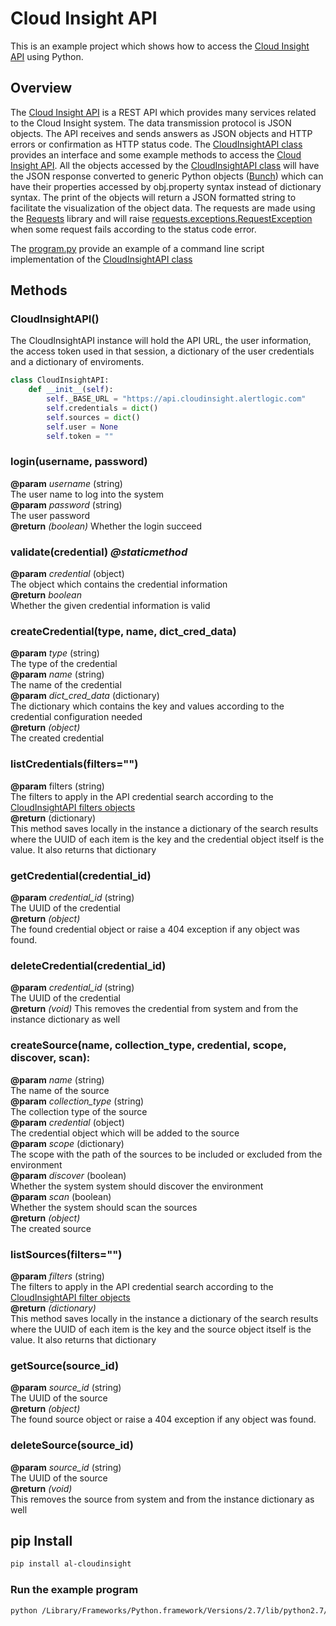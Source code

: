 # Cloud Insight API

This is an example project which shows how to access the [Cloud Insight API](https://console.cloudinsight.alertlogic.com/api/) using Python.

## Overview
The [Cloud Insight API](https://console.cloudinsight.alertlogic.com/api/) is a REST API which provides many services related to the Cloud Insight system.
The data transmission protocol is JSON objects. The API receives and sends answers as JSON objects and HTTP errors or confirmation as HTTP status code.
The [CloudInsightAPI class](cloudInsightAPI.py)  provides an interface and some example methods to access the [Cloud Insight API](https://console.cloudinsight.alertlogic.com/api/). All the objects accessed by the [CloudInsightAPI class](cloudInsightAPI.py) will have the JSON response converted to generic Python objects ([Bunch](https://github.com/dsc/bunch)) which can have their properties accessed by obj.property syntax instead of dictionary syntax. The print of the objects will return a JSON formatted string to facilitate the visualization of the object data.
The requests are made using the [Requests](http://docs.python-requests.org/en/latest/) library and will raise [requests.exceptions.RequestException](http://docs.python-requests.org/en/latest/api/#requests.exceptions.RequestException) when some request fails according to the status code error.

The [program.py](program.py) provide an example of a command line script implementation of the [CloudInsightAPI class](cloudInsightAPI.py)

## Methods

### CloudInsightAPI()
The CloudInsightAPI instance will hold the API URL, the user information, the access token used in that session, a dictionary of the user credentials and a dictionary of enviroments.

```python
class CloudInsightAPI:
	def __init__(self):
		self._BASE_URL = "https://api.cloudinsight.alertlogic.com"
		self.credentials = dict()
		self.sources = dict()
		self.user = None
		self.token = ""
```

### login(username, password)
**@param** _username_ (string)  
The user name to log into the system  
**@param** _password_ (string)  
The user password  
**@return** _(boolean)_
Whether the login succeed

### validate(credential) _@staticmethod_
**@param** _credential_ (object)  
The object which contains the credential information  
**@return** _boolean_  
Whether the given credential information is valid  

### createCredential(type, name, dict_cred_data)
 **@param** _type_ (string)  
 The type of the credential  
 **@param** _name_ (string)  
 The name of the credential  
 **@param** _dict_cred_data_ (dictionary)  
 The dictionary which contains the key and values according to the credential configuration needed  
 **@return** _(object)_  
 The created credential  
 
### listCredentials(filters="")
**@param** filters (string)  
The filters to apply in the API credential search according to the [CloudInsightAPI filters objects](https://console.cloudinsight.alertlogic.com/api/sources/#api-_footer)  
**@return** (dictionary)  
This method saves locally in the instance a dictionary of the search results where the UUID of each item is the key and the credential object itself is the value. It also returns that dictionary

### getCredential(credential_id)
**@param** _credential_id_ (string)  
The UUID of the credential  
**@return** _(object)_  
The found credential object or raise a 404 exception if any object was found.  

### deleteCredential(credential_id)
**@param** _credential_id_ (string)  
The UUID of the credential  
**@return** _(void)_ 
This removes the credential from system and from the instance dictionary as well  

### createSource(name, collection_type, credential, scope, discover, scan):
**@param** _name_ (string)  
The name of the source  
**@param** _collection_type_ (string)  
The collection type of the source  
**@param** _credential_ (object)  
The credential object which will be added to the source  
**@param** _scope_ (dictionary)  
The scope with the path of the sources to be included or excluded from the environment  
**@param** _discover_ (boolean)  
Whether the system system should discover the environment  
**@param** _scan_ (boolean)  
Whether the system should scan the sources  
**@return** _(object)_  
The created source   

### listSources(filters="")
**@param** _filters_ (string)  
The filters to apply in the API credential search according to the [CloudInsightAPI filter objects](https://console.cloudinsight.alertlogic.com/api/sources/#api-_footer)  
**@return** _(dictionary)_  
This method saves locally in the instance a dictionary of the search results where the UUID of each item is the key and the source object itself is the value. It also returns that dictionary

### getSource(source_id)
**@param** _source_id_ (string)  
The UUID of the source  
**@return** _(object)_  
The found source object or raise a 404 exception if any object was found.  

### deleteSource(source_id)
**@param** _source_id_ (string)  
The UUID of the source  
**@return** _(void)_  
This removes the source from system and from the instance dictionary as well 

## pip Install
```bash
pip install al-cloudinsight    
```
### Run the example program
```bash
python /Library/Frameworks/Python.framework/Versions/2.7/lib/python2.7/site-packages/cloud-insight/program.py
```